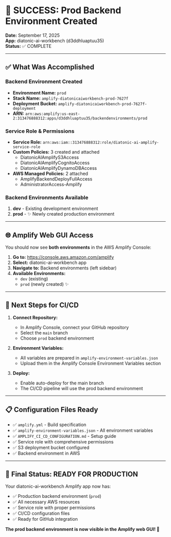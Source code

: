# 🎉 SUCCESS: Prod Backend Environment Created

**Date:** September 17, 2025  
**App:** diatonic-ai-workbench (d3ddhluaptuu35)  
**Status:** ✅ COMPLETE  

---

## ✅ What Was Accomplished

### Backend Environment Created
- **Environment Name:** `prod`
- **Stack Name:** `amplify-diatonicaiworkbench-prod-7627f`
- **Deployment Bucket:** `amplify-diatonicaiworkbench-prod-7627f-deployment`
- **ARN:** `arn:aws:amplify:us-east-2:313476888312:apps/d3ddhluaptuu35/backendenvironments/prod`

### Service Role & Permissions
- **Service Role:** `arn:aws:iam::313476888312:role/diatonic-ai-amplify-service-role`
- **Custom Policies:** 3 created and attached
  - DiatonicAIAmplifyS3Access
  - DiatonicAIAmplifyCognitoAccess
  - DiatonicAIAmplifyDynamoDBAccess
- **AWS Managed Policies:** 2 attached
  - AmplifyBackendDeployFullAccess
  - AdministratorAccess-Amplify

### Backend Environments Available
1. **dev** - Existing development environment
2. **prod** - ✨ Newly created production environment

---

## 🌐 Amplify Web GUI Access

You should now see **both environments** in the AWS Amplify Console:

1. **Go to:** https://console.aws.amazon.com/amplify
2. **Select:** diatonic-ai-workbench app
3. **Navigate to:** Backend environments (left sidebar)
4. **Available Environments:**
   - `dev` (existing)
   - `prod` (newly created) ✨

---

## 🚀 Next Steps for CI/CD

1. **Connect Repository:** 
   - In Amplify Console, connect your GitHub repository
   - Select the `main` branch
   - Choose `prod` backend environment

2. **Environment Variables:**
   - All variables are prepared in `amplify-environment-variables.json`
   - Upload them in the Amplify Console Environment Variables section

3. **Deploy:**
   - Enable auto-deploy for the main branch
   - The CI/CD pipeline will use the prod backend environment

---

## 📋 Configuration Files Ready

- ✅ `amplify.yml` - Build specification
- ✅ `amplify-environment-variables.json` - All environment variables
- ✅ `AMPLIFY_CI_CD_CONFIGURATION.md` - Setup guide
- ✅ Service role with comprehensive permissions
- ✅ S3 deployment bucket configured
- ✅ Backend environment in AWS

---

## 🎯 Final Status: READY FOR PRODUCTION

Your diatonic-ai-workbench Amplify app now has:
- ✅ Production backend environment (`prod`)
- ✅ All necessary AWS resources
- ✅ Service role with proper permissions
- ✅ CI/CD configuration files
- ✅ Ready for GitHub integration

**The prod backend environment is now visible in the Amplify web GUI! 🎉**

